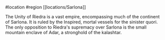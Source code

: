  #location #region [[locations/Sarlona]]

The Unity of Riedra is a vast empire, encompassing much of the continent of Sarlona. It is ruled by the Inspired, mortal vessels for the sinister quori. The only opposition to Riedra's supremacy over Sarlona is the small mountain enclave of Adar, a stronghold of the kalashtar.
